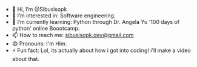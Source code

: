 - 👋 Hi, I’m @Sibusisopk
- 👀 I’m interested in: Software engineering.
- 🌱 I’m currently learning: Python through Dr. Angela Yu '100 days of python' online Boootcamp.
- 📫 How to reach me: sibusisopk.dev@gmail.com
- 😄 Pronouns: I'm Him.
- ⚡ Fun fact: Lol, its actually about how i got into coding! i'll make a video about that.
<!---
Sibusisopk/Sibusisopk is a ✨ special ✨ repository because its `README.md` (this file) appears on your GitHub profile.
You can click the Preview link to take a look at your changes.
--->
